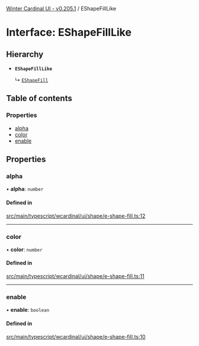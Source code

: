 [Winter Cardinal UI - v0.205.1](../index.md) / EShapeFillLike

# Interface: EShapeFillLike

## Hierarchy

- **`EShapeFillLike`**

  ↳ [`EShapeFill`](EShapeFill.md)

## Table of contents

### Properties

- [alpha](EShapeFillLike.md#alpha)
- [color](EShapeFillLike.md#color)
- [enable](EShapeFillLike.md#enable)

## Properties

### alpha

• **alpha**: `number`

#### Defined in

[src/main/typescript/wcardinal/ui/shape/e-shape-fill.ts:12](https://github.com/winter-cardinal/winter-cardinal-ui/blob/v0.205.1/src/main/typescript/wcardinal/ui/shape/e-shape-fill.ts#L12)

___

### color

• **color**: `number`

#### Defined in

[src/main/typescript/wcardinal/ui/shape/e-shape-fill.ts:11](https://github.com/winter-cardinal/winter-cardinal-ui/blob/v0.205.1/src/main/typescript/wcardinal/ui/shape/e-shape-fill.ts#L11)

___

### enable

• **enable**: `boolean`

#### Defined in

[src/main/typescript/wcardinal/ui/shape/e-shape-fill.ts:10](https://github.com/winter-cardinal/winter-cardinal-ui/blob/v0.205.1/src/main/typescript/wcardinal/ui/shape/e-shape-fill.ts#L10)
